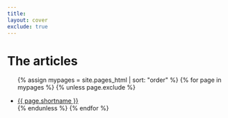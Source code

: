 ```yaml
---
title:
layout: cover
exclude: true
---
```


# The articles

<ul>

  {% assign mypages = site.pages_html | sort: "order" %}
  {% for page in mypages %}
  {% unless page.exclude %}
  <li class="intro">
  <a href="{{ page.url | absolute_url }}">{{ page.shortname }}</a>
  </li>
  {% endunless %}
 {% endfor %}
</ul>
